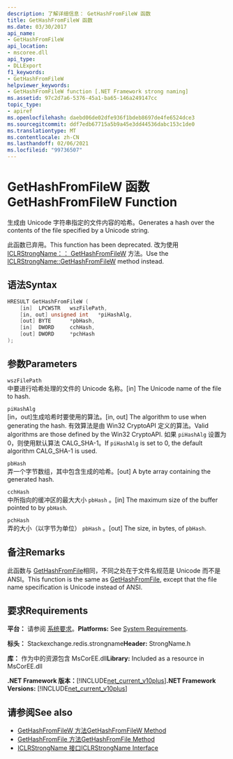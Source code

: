 ```yaml
---
description: 了解详细信息： GetHashFromFileW 函数
title: GetHashFromFileW 函数
ms.date: 03/30/2017
api_name:
- GetHashFromFileW
api_location:
- mscoree.dll
api_type:
- DLLExport
f1_keywords:
- GetHashFromFileW
helpviewer_keywords:
- GetHashFromFileW function [.NET Framework strong naming]
ms.assetid: 97c2d7a6-5376-45a1-ba65-146a249147cc
topic_type:
- apiref
ms.openlocfilehash: daebd06de02dfe936f1bdeb8697de4fe6524dce3
ms.sourcegitcommit: ddf7edb67715a5b9a45e3dd44536dabc153c1de0
ms.translationtype: MT
ms.contentlocale: zh-CN
ms.lasthandoff: 02/06/2021
ms.locfileid: "99736507"
---
```

# <a name="gethashfromfilew-function"></a><span data-ttu-id="cc09d-103">GetHashFromFileW 函数</span><span class="sxs-lookup"><span data-stu-id="cc09d-103">GetHashFromFileW Function</span></span>

<span data-ttu-id="cc09d-104">生成由 Unicode 字符串指定的文件内容的哈希。</span><span class="sxs-lookup"><span data-stu-id="cc09d-104">Generates a hash over the contents of the file specified by a Unicode string.</span></span>  
  
 <span data-ttu-id="cc09d-105">此函数已弃用。</span><span class="sxs-lookup"><span data-stu-id="cc09d-105">This function has been deprecated.</span></span> <span data-ttu-id="cc09d-106">改为使用 [ICLRStrongName：： GetHashFromFileW](../hosting/iclrstrongname-gethashfromfilew-method.md) 方法。</span><span class="sxs-lookup"><span data-stu-id="cc09d-106">Use the [ICLRStrongName::GetHashFromFileW](../hosting/iclrstrongname-gethashfromfilew-method.md) method instead.</span></span>  
  
## <a name="syntax"></a><span data-ttu-id="cc09d-107">语法</span><span class="sxs-lookup"><span data-stu-id="cc09d-107">Syntax</span></span>  
  
```cpp  
HRESULT GetHashFromFileW (
    [in]  LPCWSTR   wszFilePath,  
    [in, out] unsigned int   *piHashAlg,  
    [out] BYTE      *pbHash,  
    [in]  DWORD     cchHash,  
    [out] DWORD     *pchHash  
);
```  
  
## <a name="parameters"></a><span data-ttu-id="cc09d-108">参数</span><span class="sxs-lookup"><span data-stu-id="cc09d-108">Parameters</span></span>  

 `wszFilePath`  
 <span data-ttu-id="cc09d-109">中要进行哈希处理的文件的 Unicode 名称。</span><span class="sxs-lookup"><span data-stu-id="cc09d-109">[in] The Unicode name of the file to hash.</span></span>  
  
 `piHashAlg`  
 <span data-ttu-id="cc09d-110">[in，out]生成哈希时要使用的算法。</span><span class="sxs-lookup"><span data-stu-id="cc09d-110">[in, out] The algorithm to use when generating the hash.</span></span> <span data-ttu-id="cc09d-111">有效算法是由 Win32 CryptoAPI 定义的算法。</span><span class="sxs-lookup"><span data-stu-id="cc09d-111">Valid algorithms are those defined by the Win32 CryptoAPI.</span></span> <span data-ttu-id="cc09d-112">如果 `piHashAlg` 设置为0，则使用默认算法 CALG_SHA-1。</span><span class="sxs-lookup"><span data-stu-id="cc09d-112">If `piHashAlg` is set to 0, the default algorithm CALG_SHA-1 is used.</span></span>  
  
 `pbHash`  
 <span data-ttu-id="cc09d-113">弄一个字节数组，其中包含生成的哈希。</span><span class="sxs-lookup"><span data-stu-id="cc09d-113">[out] A byte array containing the generated hash.</span></span>  
  
 `cchHash`  
 <span data-ttu-id="cc09d-114">中所指向的缓冲区的最大大小 `pbHash` 。</span><span class="sxs-lookup"><span data-stu-id="cc09d-114">[in] The maximum size of the buffer pointed to by `pbHash`.</span></span>  
  
 `pchHash`  
 <span data-ttu-id="cc09d-115">弄的大小（以字节为单位） `pbHash` 。</span><span class="sxs-lookup"><span data-stu-id="cc09d-115">[out] The size, in bytes, of `pbHash`.</span></span>  
  
## <a name="remarks"></a><span data-ttu-id="cc09d-116">备注</span><span class="sxs-lookup"><span data-stu-id="cc09d-116">Remarks</span></span>  

 <span data-ttu-id="cc09d-117">此函数与 [GetHashFromFile](gethashfromfile-function.md)相同，不同之处在于文件名规范是 Unicode 而不是 ANSI。</span><span class="sxs-lookup"><span data-stu-id="cc09d-117">This function is the same as [GetHashFromFile](gethashfromfile-function.md), except that the file name specification is Unicode instead of ANSI.</span></span>  
  
## <a name="requirements"></a><span data-ttu-id="cc09d-118">要求</span><span class="sxs-lookup"><span data-stu-id="cc09d-118">Requirements</span></span>  

 <span data-ttu-id="cc09d-119">**平台：** 请参阅 [系统要求](../../get-started/system-requirements.md)。</span><span class="sxs-lookup"><span data-stu-id="cc09d-119">**Platforms:** See [System Requirements](../../get-started/system-requirements.md).</span></span>  
  
 <span data-ttu-id="cc09d-120">**标头：** Stackexchange.redis.strongname</span><span class="sxs-lookup"><span data-stu-id="cc09d-120">**Header:** StrongName.h</span></span>  
  
 <span data-ttu-id="cc09d-121">**库：** 作为中的资源包含 MsCorEE.dll</span><span class="sxs-lookup"><span data-stu-id="cc09d-121">**Library:** Included as a resource in MsCorEE.dll</span></span>  
  
 <span data-ttu-id="cc09d-122">**.NET Framework 版本：**[!INCLUDE[net_current_v10plus](../../../../includes/net-current-v10plus-md.md)]</span><span class="sxs-lookup"><span data-stu-id="cc09d-122">**.NET Framework Versions:** [!INCLUDE[net_current_v10plus](../../../../includes/net-current-v10plus-md.md)]</span></span>  
  
## <a name="see-also"></a><span data-ttu-id="cc09d-123">请参阅</span><span class="sxs-lookup"><span data-stu-id="cc09d-123">See also</span></span>

- [<span data-ttu-id="cc09d-124">GetHashFromFileW 方法</span><span class="sxs-lookup"><span data-stu-id="cc09d-124">GetHashFromFileW Method</span></span>](../hosting/iclrstrongname-gethashfromfilew-method.md)
- [<span data-ttu-id="cc09d-125">GetHashFromFile 方法</span><span class="sxs-lookup"><span data-stu-id="cc09d-125">GetHashFromFile Method</span></span>](../hosting/iclrstrongname-gethashfromfile-method.md)
- [<span data-ttu-id="cc09d-126">ICLRStrongName 接口</span><span class="sxs-lookup"><span data-stu-id="cc09d-126">ICLRStrongName Interface</span></span>](../hosting/iclrstrongname-interface.md)
